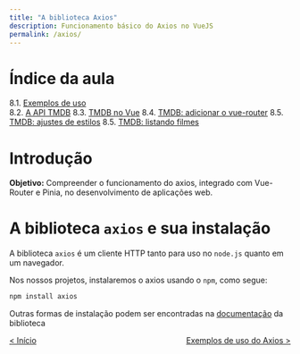 ```yaml
---
title: "A biblioteca Axios"
description: Funcionamento básico do Axios no VueJS
permalink: /axios/
---
```

# Índice da aula
8.1. [Exemplos de uso](exemplos-de-uso)  
8.2. [A API TMDB](tmdb-api) 
8.3. [TMDB no Vue](tmdb-no-vue) 
8.4. [TMDB: adicionar o vue-router](tmdb-adicionar-vue-router) 
8.5. [TMDB: ajustes de estilos](tmdb-ajustes-estilos)
8.5. [TMDB: listando filmes](tmdb-listando-filmes)

# Introdução

**Objetivo:** Compreender o funcionamento do axios, integrado com Vue-Router e Pinia, no desenvolvimento de aplicações web.

# A biblioteca `axios` e sua instalação

A biblioteca `axios` é um cliente HTTP tanto para uso no `node.js` quanto em um navegador. 

Nos nossos projetos, instalaremos o axios usando o `npm`, como segue:

```bash
npm install axios
```

Outras formas de instalação podem ser encontradas na [documentação](https://axios-http.com/ptbr/docs/intro) da biblioteca

<span style="display: flex; justify-content: space-between;"><span>[&lt; Início](. "Início")</span>
<span> 
[Exemplos de uso do Axios &gt;](exemplos-de-uso "Próximo")  </span></span>